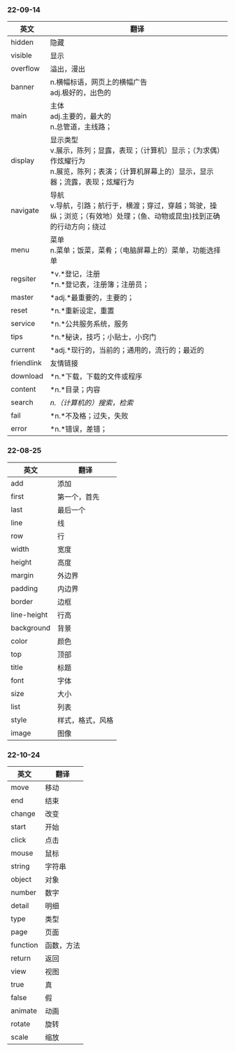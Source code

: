 ### 22-09-14

| 英文       | 翻译                                                         |
| ---------- | ------------------------------------------------------------ |
| hidden     | 隐藏                                                         |
| visible    | 显示                                                         |
| overflow   | 溢出，漫出                                                   |
| banner     | n.横幅标语，网页上的横幅广告<br />adj.极好的，出色的         |
| main       | 主体<br />adj.主要的，最大的<br />n.总管道，主线路；         |
| display    | 显示类型<br />v.展示，陈列；显露，表现；（计算机）显示；（为求偶）作炫耀行为<br />n.展览，陈列；表演；（计算机屏幕上的）显示，显示器；流露，表现；炫耀行为 |
| navigate   | 导航<br />v.导航，引路；航行于，横渡；穿过，穿越；驾驶，操纵；浏览；（有效地）处理；(鱼、动物或昆虫)找到正确的行动方向；绕过 |
| menu       | 菜单<br />n.菜单；饭菜，菜肴；（电脑屏幕上的）菜单，功能选择单 |
| regsiter   | *v.*登记，注册<br>*n.*登记表，注册簿；注册员；               |
| master     | *adj.*最重要的，主要的；                                     |
| reset      | *n.*重新设定，重置                                           |
| service    | *n.*公共服务系统，服务                                       |
| tips       | *n.*秘诀，技巧；小贴士，小窍门                               |
| current    | *adj.*现行的，当前的；通用的，流行的；最近的                 |
| friendlink | 友情链接                                                     |
| download   | *n.*下载，下载的文件或程序                                   |
| content    | *n.*目录；内容                                               |
| search     | *n.（计算机的）搜索，检索*                                   |
| fail       | *n.*不及格；过失，失败                                       |
| error      | *n.*错误，差错；                                             |



### 22-08-25

| 英文        | 翻译             |
| ----------- | ---------------- |
| add         | 添加             |
| first       | 第一个，首先     |
| last        | 最后一个         |
| line        | 线               |
| row         | 行               |
| width       | 宽度             |
| height      | 高度             |
| margin      | 外边界           |
| padding     | 内边界           |
| border      | 边框             |
| line-height | 行高             |
| background  | 背景             |
| color       | 颜色             |
| top         | 顶部             |
| title       | 标题             |
| font        | 字体             |
| size        | 大小             |
| list        | 列表             |
| style       | 样式，格式，风格 |
| image       | 图像             |



### 22-10-24

| 英文     | 翻译       |
| -------- | ---------- |
| move     | 移动       |
| end      | 结束       |
| change   | 改变       |
| start    | 开始       |
| click    | 点击       |
| mouse    | 鼠标       |
| string   | 字符串     |
| object   | 对象       |
| number   | 数字       |
| detail   | 明细       |
| type     | 类型       |
| page     | 页面       |
| function | 函数，方法 |
| return   | 返回       |
| view     | 视图       |
| true     | 真         |
| false    | 假         |
| animate  | 动画       |
| rotate   | 旋转       |
| scale    | 缩放       |